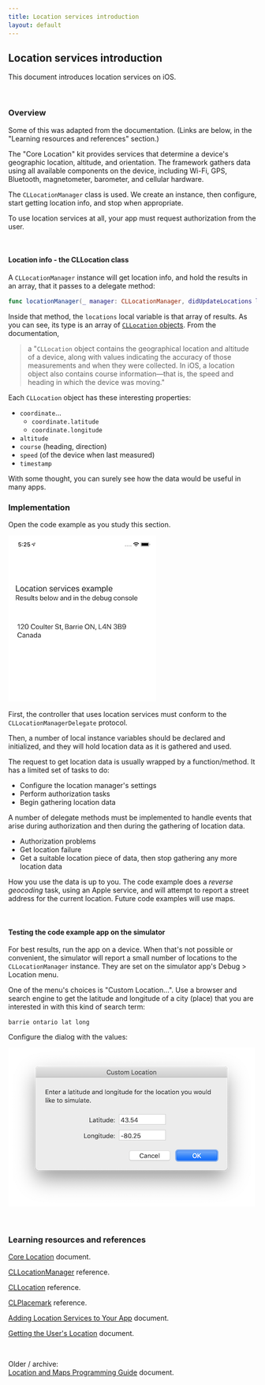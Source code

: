```yaml
---
title: Location services introduction
layout: default
---
```


## Location services introduction

This document introduces location services on iOS. 

<br>

### Overview

Some of this was adapted from the documentation. (Links are below, in the "Learning resources and references" section.)

The "Core Location" kit provides services that determine a device's geographic location, altitude, and orientation. The framework gathers data using all available components on the device, including Wi-Fi, GPS, Bluetooth, magnetometer, barometer, and cellular hardware. 

The `CLLocationManager` class is used. We create an instance, then configure, start getting location info, and stop when appropriate. 

To use location services at all, your app must request authorization from the user. 

<br>

#### Location info - the CLLocation class

A `CLLocationManager` instance will get location info, and hold the results in an array, that it passes to a delegate method:

```swift
func locationManager(_ manager: CLLocationManager, didUpdateLocations locations: [CLLocation]) {
```

Inside that method, the `locations` local variable is that array of results. As you can see, its type is an array of [`CLLocation` objects](https://developer.apple.com/documentation/corelocation/cllocation). From the documentation, 

> a "`CLLocation` object contains the geographical location and altitude of a device, along with values indicating the accuracy of those measurements and when they were collected. In iOS, a location object also contains course information—that is, the speed and heading in which the device was moving."

Each `CLLocation` object has these interesting properties:
* `coordinate`... 
  * `coordinate.latitude`
  * `coordinate.longitude`
* `altitude`
* `course` (heading, direction)
* `speed` (of the device when last measured)
* `timestamp` 

With some thought, you can surely see how the data would be useful in many apps. 
<br>

### Implementation

Open the code example as you study this section. 

<img src="/media/location-app-example.png" class="border1" alt="Code example" />

<br>

First, the controller that uses location services must conform to the `CLLocationManagerDelegate` protocol. 

Then, a number of local instance variables should be declared and initialized, and they will hold location data as it is gathered and used. 

The request to get location data is usually wrapped by a function/method. It has a limited set of tasks to do:
* Configure the location manager's settings 
* Perform authorization tasks 
* Begin gathering location data

A number of delegate methods must be implemented to handle events that arise during authorization and then during the gathering of location data. 
* Authorization problems
* Get location failure
* Get a suitable location piece of data, then stop gathering any more location data 

How you use the data is up to you. The code example does a *reverse geocoding* task, using an Apple service, and will attempt to report a street address for the current location. Future code examples will use maps. 

<br>

#### Testing the code example app on the simulator 

For best results, run the app on a device. When that's not possible or convenient, the simulator will report a small number of locations to the `CLLocationManager` instance. They are set on the simulator app's Debug > Location menu. 

One of the menu's choices is "Custom Location...". Use a browser and search engine to get the latitude and longitude of a city (place) that you are interested in with this kind of search term:

```text
barrie ontario lat long
```

Configure the dialog with the values:

![Custom location](/media/location-custom-simulator.png)

<br>

### Learning resources and references

[Core Location](https://developer.apple.com/documentation/corelocation) document. 

[CLLocationManager](https://developer.apple.com/documentation/corelocation/cllocationmanager) reference. 

[CLLocation](https://developer.apple.com/documentation/corelocation/cllocation) reference.

[CLPlacemark](https://developer.apple.com/documentation/corelocation/clplacemark) reference. 

[Adding Location Services to Your App](https://developer.apple.com/documentation/corelocation/adding_location_services_to_your_app) document. 

[Getting the User's Location](https://developer.apple.com/documentation/corelocation/getting_the_user_s_location) document. 

<br>

Older / archive:  
[Location and Maps Programming Guide](https://developer.apple.com/library/archive/documentation/UserExperience/Conceptual/LocationAwarenessPG/Introduction/Introduction.html#//apple_ref/doc/uid/TP40009497) document. 

<br>
